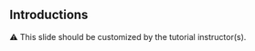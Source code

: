 ## Introductions

⚠️ This slide should be customized by the tutorial instructor(s).

<!--

- Hello! We are:

   - 👷🏻‍♀️ AJ ([@s0ulshake], [EphemeraSearch], [Quantgene])

   - 🚁 Alexandre ([@alexbuisine], Enix SAS)

   - 🐳 Jérôme ([@jpetazzo], Ardan Labs)

   - 🐳 Jérôme ([@jpetazzo], Enix SAS)

   - 🐳 Jérôme ([@jpetazzo], Tiny Shell Script LLC)

-->

<!--

- The training will run for 4 hours, with a 10 minutes break every hour

  (the middle break will be a bit longer)

-->

<!--

- The workshop will run from XXX to YYY

- There will be a lunch break at ZZZ

  (And coffee breaks!)

-->

<!--

- Feel free to interrupt for questions at any time

- *Especially when you see full screen container pictures!*

- Live feedback, questions, help: @@CHAT@@

-->

<!--

- You ~~should~~ must ask questions! Lots of questions!

  (especially when you see full screen container pictures)

- Use @@CHAT@@ to ask questions, get help, etc.

-->

<!-- -->

[@alexbuisine]: https://twitter.com/alexbuisine
[EphemeraSearch]: https://ephemerasearch.com/
[@jpetazzo]: https://twitter.com/jpetazzo
[@s0ulshake]: https://twitter.com/s0ulshake
[Quantgene]: https://www.quantgene.com/
